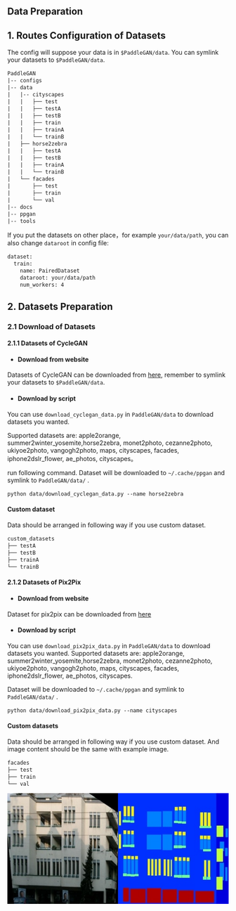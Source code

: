 ## Data Preparation

## **1. Routes Configuration of Datasets**

The config will suppose your data is in `$PaddleGAN/data`. You can symlink your datasets to `$PaddleGAN/data`.

```
PaddleGAN
|-- configs
|-- data
|   |-- cityscapes
|   |   ├── test
|   |   ├── testA
|   |   ├── testB
|   |   ├── train
|   |   ├── trainA
|   |   └── trainB
|   ├── horse2zebra
|   |   ├── testA
|   |   ├── testB
|   |   ├── trainA
|   |   └── trainB
|   └── facades
|       ├── test
|       ├── train
|       └── val
|-- docs
|-- ppgan
|-- tools

```

If you put the datasets on other place，for example ```your/data/path```, you can also change ```dataroot``` in config file: 

```
dataset:
  train:
    name: PairedDataset
    dataroot: your/data/path
    num_workers: 4
```

## 2. Datasets Preparation

### 2.1 Download of Datasets

#### 2.1.1  Datasets of CycleGAN

- #### Download from website


Datasets of CycleGAN can be downloaded from [here](https://people.eecs.berkeley.edu/~taesung_park/CycleGAN/datasets/), remember to  symlink your datasets to `$PaddleGAN/data`.

- #### Download by script


You can use ```download_cyclegan_data.py``` in ```PaddleGAN/data``` to download datasets you wanted. 

Supported datasets are: apple2orange, summer2winter_yosemite,horse2zebra, monet2photo, cezanne2photo, ukiyoe2photo, vangogh2photo, maps, cityscapes, facades, iphone2dslr_flower, ae_photos, cityscapes。

run following command. Dataset will be downloaded to ```~/.cache/ppgan``` and symlink to ```PaddleGAN/data/``` .
```
python data/download_cyclegan_data.py --name horse2zebra
```

#### Custom dataset

Data should be arranged in following way if you use custom dataset.

```
custom_datasets
├── testA
├── testB
├── trainA
└── trainB
```

#### 2.1.2 Datasets of Pix2Pix

- #### Download from website


Dataset for pix2pix can be downloaded from [here](https://people.eecs.berkeley.edu/~tinghuiz/projects/pix2pix/datasets/)

- #### Download by script


You can use ```download_pix2pix_data.py``` in ```PaddleGAN/data``` to download datasets you wanted. Supported datasets are: apple2orange, summer2winter_yosemite,horse2zebra, monet2photo, cezanne2photo, ukiyoe2photo, vangogh2photo, maps, cityscapes, facades, iphone2dslr_flower, ae_photos, cityscapes.

Dataset will be downloaded to ```~/.cache/ppgan``` and symlink to ```PaddleGAN/data/``` .

```
python data/download_pix2pix_data.py --name cityscapes
```

#### Custom datasets
Data should be arranged in following way if you use custom dataset. And image content should be the same with example image.

```
facades
├── test
├── train
└── val
```

![](../imgs/1.jpg)
